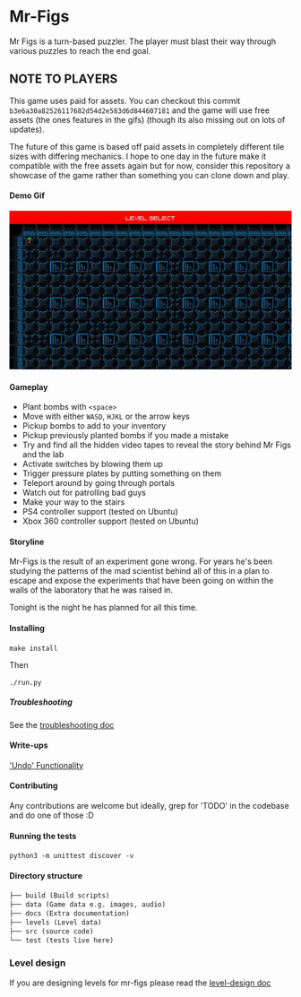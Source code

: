 # Mr-Figs

Mr Figs is a turn-based puzzler.
The player must blast their way through various puzzles to reach the end goal.

## NOTE TO PLAYERS

This game uses paid for assets. You can checkout this commit `b3e6a30a82526117682d54d2e583d6d844607181`
and the game will use free assets (the ones features in the gifs) (though its also missing out on lots of updates).

The future of this game is based off paid assets in completely different tile sizes with differing mechanics.
I hope to one day in the future make it compatible with the free assets again but for now, consider this repository a showcase of the game
rather than something you can clone down and play.

#### Demo Gif

![](https://github.com/joereynolds/Mr-Figs/blob/master/figs.gif)

#### Gameplay

- Plant bombs with `<space>`
- Move with either `WASD`, `HJKL` or the arrow keys
- Pickup bombs to add to your inventory
- Pickup previously planted bombs if you made a mistake
- Try and find all the hidden video tapes to reveal the story behind Mr Figs and the lab
- Activate switches by blowing them up
- Trigger pressure plates by putting something on them
- Teleport around by going through portals
- Watch out for patrolling bad guys
- Make your way to the stairs
- PS4 controller support (tested on Ubuntu)
- Xbox 360 controller support (tested on Ubuntu)

#### Storyline

Mr-Figs is the result of an experiment gone wrong. For years he's been studying
the patterns of the mad scientist behind all of this in a plan to escape and
expose the experiments that have been going on within the walls of the
laboratory that he was raised in.

Tonight is the night he has planned for all this time.


#### Installing

```
make install
```

Then

```
./run.py
```

##### Troubleshooting

See the [troubleshooting doc](./docs/troubleshooting.md)

#### Write-ups

['Undo' Functionality](https://joereynoldsaudio.com/2018/06/12/undo-in-pygame.html)

#### Contributing

Any contributions are welcome but ideally, grep for 'TODO'
in the codebase and do one of those :D

#### Running the tests

```
python3 -m unittest discover -v
```

#### Directory structure

```
├── build (Build scripts)
├── data (Game data e.g. images, audio)
├── docs (Extra documentation)
├── levels (Level data)
├── src (source code)
└── test (tests live here)
```

### Level design

If you are designing levels for mr-figs please read the [level-design
doc](./docs/level-design.md)
